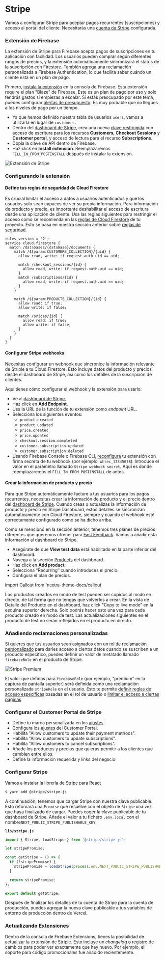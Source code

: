 # Stripe

Vamos a configurar Stripe para aceptar pagos recurrentes (suscripciones) y acceso al portal del cliente. Necesitarás una [cuenta de Stripe](https://dashboard.stripe.com/register) configurada.

### Extensión de Firebase

La extensión de Stripe para Firebase acepta pagos de suscripciones en tu aplicación con facilidad. Los usuarios pueden comprar según diferentes rangos de precios, y la extensión automáticamente sincronizará el status de la suscripción con Firestore. También agrega una reclamación personalizada a Firebase Authentication, lo que facilita saber cuándo un cliente está en un plan de pago.

Primero, [instala la extensión](https://firebase.google.com/products/extensions/firestore-stripe-subscriptions) en la consola de Firebase.
Esta extensión require el plan "Blaze" de Firebase. Este es un plan de pago por uso y solo tendrás gastos si empiezas a escalar. Si estás preocupado por este tema, puedes configurar [alertas de presupuesto](https://firebase.google.com/docs/firestore/quotas). Es muy probable que no llegues a los niveles de pago por un tiempo.

- Ya que hemos definido nuestra tabla de usuarios `users`, vamos a utilizarla en lugar de `customers`.
- Dentro del [dashboard de Stripe](https://dashboard.stripe.com/apikeys),
  crea una nueva [clave restringida](https://stripe.com/docs/keys#limit-access) con acceso de escritura para los recursos **Customers**, **Checkout Sessions** y **Customer portal**, y acceso de lectura para el recurso **Subscriptions**.
- Copia la clave de API dentro de Firebase.
- Haz click en **Install extension**. Reemplazaremos `FILL_IN_FROM_POSTINSTALL` después de instalar la extensión.

![Extensión de Stripe](/stripe-extension.png)

### Configurando la extensión

#### Define tus reglas de seguridad de Cloud Firestore

Es crucial limitar el acceso a datos a usuarios autenticados y que los usuarios solo sean capaces de ver su propia información. Para información de producto y precio, es importante deshabilitar el acceso de escritura desde una aplicación de cliente. Usa las reglas siguientes para restringir el acceso como se recomienda en las [reglas de Cloud Firestore](https://console.firebase.google.com/project/_/database/firestore/rules) de tu proyecto. Esto se basa en nuestra sección anterior sobre [reglas de seguridad](/firebase/security-rules).

```
rules_version = '2';
service cloud.firestore {
  match /databases/{database}/documents {
    match /${param:CUSTOMERS_COLLECTION}/{uid} {
      allow read, write: if request.auth.uid == uid;

      match /checkout_sessions/{id} {
        allow read, write: if request.auth.uid == uid;
      }
      match /subscriptions/{id} {
        allow read, write: if request.auth.uid == uid;
      }
    }

    match /${param:PRODUCTS_COLLECTION}/{id} {
      allow read: if true;
      allow write: if false;

      match /prices/{id} {
        allow read: if true;
        allow write: if false;
      }
    }
  }
}
```

#### Configurar Stripe webhooks

Necesitas configurar un webhook que sincronice la información relevante de Striple a tu Cloud Firestore. Esto incluye datos del producto y precios desde el dashboard de Stripe, así como los detalles de la suscripción de clientes.

Aquí tienes cómo configurar el webhook y la extensión para usarlo:

- Ve al [dashboard de Stripe.](https://dashboard.stripe.com/webhooks)
- Haz click en **Add Endpoint**.
- Usa la URL de la función de tu extensión como _endpoint_ URL.
- Selecciona los siguientes eventos:
  - `product.created`
  - `product.updated`
  - `price.created`
  - `price.updated`
  - `checkout.session.completed`
  - `customer.subscription.updated`
  - `customer.subscription.deleted`
- Usando Firebase Console o Firebase CLI, [reconfigura](https://console.firebase.google.com/project/${param:PROJECT_ID}/extensions/instances/${param:EXT_INSTANCE_ID}?tab=config) tu extensión con firma secreta de tu webhook (por ejemplo, `whsec_12345678`). Introduce el valor en el parámetro llamado `Stripe webhook secret`. Aquí es donde reemplazaremos el `FILL_IN_FROM_POSTINSTALL` de antes.

#### Crear la información de producto y precio

Para que Stripe automáticamente facture a tus usuarios para los pagos recurrentes, necesitas crear la información de producto y el precio dentro del [dashboard de Stripe](https://dashboard.stripe.com/test/products). Cuando creas o actualizas la información de producto y precio en Stripe Dashboard, estos detalles se sincronizan automáticamente con Cloud Firestore, siempre y cuando el webhook esté correctamente configurado como se ha dicho arriba.

Como se mencionó en la sección anterior, tenemos tres planes de precios diferentes que queremos ofrecer para [Fast Feedback](/introduction/product-overview). Vamos a añadir esta información al dashboard de Stripe.

- Asegúrate de que **View test data** está habilitado en la parte inferior del dashboard.
- Navega a la sección [Products](https://dashboard.stripe.com/products) del dashboard.
- Haz click en **Add product**.
- Selecciona “Recurring” cuando introduces el precio.
- Configura el plan de precios.

import Callout from 'nextra-theme-docs/callout'

<Callout>
Los productos creados en modo de test pueden ser copidos al modo en directo, de tal forma que no tengas que volverlos a crear. En la vista de Detalle del Producto en el dashboard, haz click "Copy to live mode" en la esquina superior derecha. Solo podrás hacer esto una vez para cada producto creado en modo de test. Las actualizaciones siguientes en el producto de test no serán reflejados en el producto en directo.
</Callout>

### Añadiendo reclamaciones personalizadas

Si quieres que tus usuarios sean asignados con un [rol de reclamación personalizado](https://firebase.google.com/docs/auth/admin/custom-claims) para darles acceso a ciertos datos cuando se suscriben a un producto específico, puedes definir un valor de metatado llamado `firebaseRole` en el producto de Stripe.

![Stripe Premium](/stripe-premium.png)

El valor que definas para `firebaseRole` (por ejemplo, "premium" en la captura de pantalla superior) será definida como una reclamación personalizada `stripeRole` en el usuario. Esto te permite [definir reglas de acceso específicas](https://firebase.googleblog.com/2019/03/firebase-security-rules-admin-sdk-tips.html) basadas en el rol de usuario o [limitar el acceso a ciertas páginas](https://firebase.google.com/docs/auth/admin/custom-claims#access_custom_claims_on_the_client).

### Configurar el Customer Portal de Stripe

- Define tu marca personalizada en los [ajustes](https://dashboard.stripe.com/settings/branding).
- Configura los [ajustes](https://dashboard.stripe.com/test/settings/billing/portal) del Customer Portal.
- Habilita "Allow customers to update their payment methods".
- Habilita "Allow customers to update subscriptions".
- Habilita "Allow customers to cancel subscriptions".
- Añade los productos y precios que quieras permitir a los clientes que cambien entre ellos.
- Define la información requerida y links del negocio

### Configurar Stripe

Vamos a instalar la librería de Stripe para React

```bash
$ yarn add @stripe/stripe-js
```

A continuación, tenemos que cargar Stripe con nuestra clave publicable. Esto retornará una `Promise` que resuelve con el objeto de `Stripe` una vez que haya finalizado de cargar. Puedes coger la clave publicable de tu dashboard de Stripe. Añade el valor a tu fichero `.env.local` con el nombre`NEXT_PUBLIC_STRIPE_PUBLISHABLE_KEY`.

**`lib/stripe.js`**

```js
import { Stripe, loadStripe } from '@stripe/stripe-js';

let stripePromise;

const getStripe = () => {
  if (!stripePromise) {
    stripePromise = loadStripe(process.env.NEXT_PUBLIC_STRIPE_PUBLISHABLE_KEY);
  }

  return stripePromise;
};

export default getStripe;
```

<Callout>
Después de finalizar los detalles de tu cuenta de Stripe para la cuenta de producción, puedes agregar la nueva clave publicable a tus variables de entorno de producción dentro de Vercel.
</Callout>

### Actualizando Extensiones

Dentro de la consola de Firebase Extensions, tienes la posibilidad de actualizar la extensión de Striple. Esto incluye un _changelog_ o registro de cambios para poder ver exactamente que hay nuevo. Por ejemplo, el soporte para código promocionales fue añadido recientemente.
